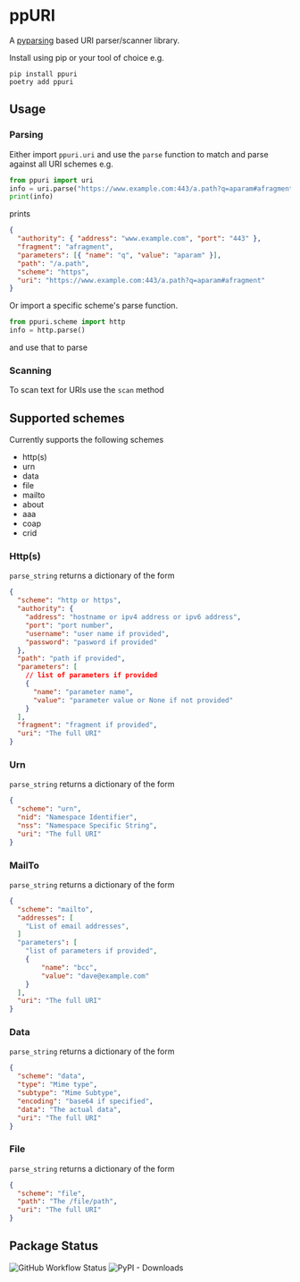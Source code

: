 # ppURI

A [pyparsing](https://pyparsing-docs.readthedocs.io/en/latest/) based URI parser/scanner library.

Install using pip or your tool of choice e.g.

```
pip install ppuri
poetry add ppuri
```

## Usage

### Parsing

Either import `ppuri.uri` and use the `parse` function to match and parse against all URI schemes e.g.

```python
from ppuri import uri
info = uri.parse("https://www.example.com:443/a.path?q=aparam#afragment")
print(info)
```

prints

```json
{
  "authority": { "address": "www.example.com", "port": "443" },
  "fragment": "afragment",
  "parameters": [{ "name": "q", "value": "aparam" }],
  "path": "/a.path",
  "scheme": "https",
  "uri": "https://www.example.com:443/a.path?q=aparam#afragment"
}
```

Or import a specific scheme's parse function.

```python
from ppuri.scheme import http
info = http.parse()
```

and use that to parse

### Scanning

To scan text for URIs use the `scan` method

## Supported schemes

Currently supports the following schemes

- http(s)
- urn
- data
- file
- mailto
- about
- aaa
- coap
- crid

### Http(s)

`parse_string` returns a dictionary of the form

```json
{
  "scheme": "http or https",
  "authority": {
    "address": "hostname or ipv4 address or ipv6 address",
    "port": "port number",
    "username": "user name if provided",
    "password": "pasword if provided"
  },
  "path": "path if provided",
  "parameters": [
    // list of parameters if provided
    {
      "name": "parameter name",
      "value": "parameter value or None if not provided"
    }
  ],
  "fragment": "fragment if provided",
  "uri": "The full URI"
}
```

### Urn

`parse_string` returns a dictionary of the form

```json
{
  "scheme": "urn",
  "nid": "Namespace Identifier",
  "nss": "Namespace Specific String",
  "uri": "The full URI"
}
```

### MailTo

`parse_string` returns a dictionary of the form

```json
{
  "scheme": "mailto",
  "addresses": [
    "List of email addresses",
  ]
  "parameters": [
    "list of parameters if provided",
    {
        "name": "bcc",
        "value": "dave@example.com"
    }
  ],
  "uri": "The full URI"
}
```

### Data

`parse_string` returns a dictionary of the form

```json
{
  "scheme": "data",
  "type": "Mime type",
  "subtype": "Mime Subtype",
  "encoding": "base64 if specified",
  "data": "The actual data",
  "uri": "The full URI"
}
```

### File

`parse_string` returns a dictionary of the form

```json
{
  "scheme": "file",
  "path": "The /file/path",
  "uri": "The full URI"
}
```

## Package Status

![GitHub Workflow Status](https://img.shields.io/github/workflow/status/sffjunkie/ppuri/ppuri-test) ![PyPI - Downloads](https://img.shields.io/pypi/dm/ppuri)
